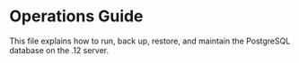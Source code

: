 # Operations Guide

This file explains how to run, back up, restore, and maintain the PostgreSQL database on the .12 server.

